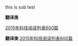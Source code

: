 this is sub test

**翻译类**

[2015年科技阅读列表600篇](http://zhuanlan.zhihu.com/p/20386800)


**翻译类**
[2015年科技阅读列表600篇](http://zhuanlan.zhihu.com/p/20386800)
